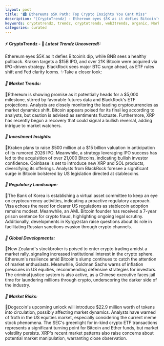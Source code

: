 ```yaml
---
layout: post
title: "🏙️ Ethereums $5K Path: Top Crypto Insights You Cant Miss"
description: "[CryptoTrendz] - Ethereum eyes $5K as it defies Bitcoin’s dip, while BNB sees a healthy pullback. Kraken targets a $15B IPO, and over 21K Bitcoin were acquired via IPO-driven strategy. BlackRock sees major BTC surge ahead, as ETF rules shift and Fed clarity looms."
keywords: cryptotrendz, trendz, cryptotrends, web3trends, organic, Market, BlackRock, Bitcoin, Trading, SOL, Kyrgyzstan, XRP, Korea, crypto, Stablecoin
categories: curated
---
```


#### ⚡ CryptoTrendz - 📌 *Latest Trendz Uncovered!:*

Ethereum eyes $5K as it defies Bitcoin’s dip, while BNB sees a healthy pullback. Kraken targets a $15B IPO, and over 21K Bitcoin were acquired via IPO-driven strategy. BlackRock sees major BTC surge ahead, as ETF rules shift and Fed clarity looms. ✨Take a closer look:


#### *🔖  Market Trends:*  

🔹Ethereum is showing promise as it potentially heads for a $5,000 milestone, stirred by favorable futures data and BlackRock's ETF projections. Analysts are closely monitoring the leading cryptocurrencies as market dynamics shift. Bitcoin appears poised for its final leg according to analysts, but caution is advised as sentiments fluctuate. Furthermore, XRP has recently begun a recovery that could signal a bullish reversal, adding intrigue to market watchers.

#### *🔖  Investment Insights:*  

🔹Kraken plans to raise $500 million at a $15 billion valuation in anticipation of its rumored 2026 IPO. Meanwhile, a strategy leveraging IPO success has led to the acquisition of over 21,000 Bitcoins, indicating bullish investor confidence. Coinbase is set to introduce new XRP and SOL products, diversifying its offerings. Analysts from BlackRock foresee a significant surge in Bitcoin bolstered by US legislation directed at stablecoins.

#### *🔖  Regulatory Landscape:*  

🔹The Bank of Korea is establishing a virtual asset committee to keep an eye on cryptocurrency activities, indicating a proactive regulatory approach. Visa echoes the need for clearer US regulations as stablecoin adoption remains modest. Meanwhile, an AML Bitcoin founder has received a 7-year prison sentence for crypto fraud, highlighting ongoing legal scrutiny. Additionally, developments in Kyrgyzstan raise questions about its role in facilitating Russian sanctions evasion through crypto channels.

#### *🔖  Global Developments:*  

🔹New Zealand's stockbroker is poised to enter crypto trading amidst a market rally, signaling increased institutional interest in the crypto sphere. Ethereum's resilience amid Bitcoin's slump continues to catch the attention of market enthusiasts. Meanwhile, Goldman Sachs warns of inflation pressures in US equities, recommending defensive strategies for investors. The criminal justice system is also active, as a Chinese executive faces jail time for laundering millions through crypto, underscoring the darker side of the industry.

#### *🔖  Market Risks:*  

🔹Dogecoin's upcoming unlock will introduce $22.9 million worth of tokens into circulation, possibly affecting market dynamics. Analysts have warned of froth in the US equities market, especially considering the current meme stock phenomena. The SEC's greenlight for in-kind crypto ETF transactions represents a significant turning point for Bitcoin and Ether funds, but market volatility persists. XRP's recent market patterns also raise concerns about potential market manipulation, warranting close observation.
